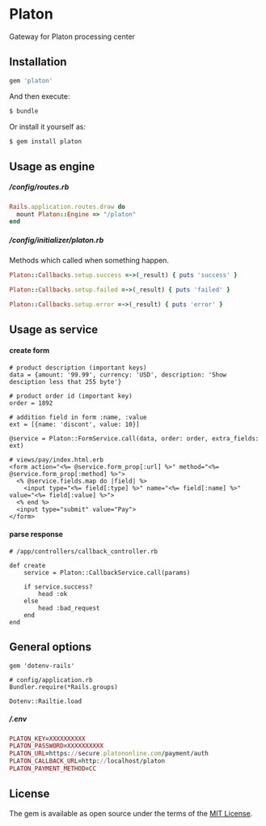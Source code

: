 # Platon
Gateway for Platon processing center

## Installation

```ruby
gem 'platon'
```

And then execute:
```bash
$ bundle
```

Or install it yourself as:
```bash
$ gem install platon
```

## Usage as engine

##### /config/routes.rb

```ruby
Rails.application.routes.draw do
  mount Platon::Engine => "/platon"
end
```
##### /config/initializer/platon.rb

Methods which called when something happen.
```ruby
Platon::Callbacks.setup.success =->(_result) { puts 'success' }

Platon::Callbacks.setup.failed =->(_result) { puts 'failed' }

Platon::Callbacks.setup.error =->(_result) { puts 'error' }
```

## Usage as service

#### create form
```
# product description (important keys)
data = {amount: '99.99', currency: 'USD', description: 'Show desciption less that 255 byte'} 

# product order id (important key)
order = 1892

# addition field in form :name, :value
ext = [{name: 'discont', value: 10}]

@service = Platon::FormService.call(data, order: order, extra_fields: ext)

# views/pay/index.html.erb
<form action="<%= @service.form_prop[:url] %>" method="<%= @service.form_prop[:method] %>">
  <% @service.fields.map do |field| %>
    <input type="<%= field[:type] %>" name="<%= field[:name] %>" value="<%= field[:value] %>">
  <% end %>
  <input type="submit" value="Pay">
</form>
```

#### parse response

```
# /app/controllers/callback_controller.rb

def create
    service = Platon::CallbackService.call(params)
    
    if service.success?
        head :ok
    else
        head :bad_request
    end
end    
```

## General options

```
gem 'dotenv-rails'

# config/application.rb
Bundler.require(*Rails.groups)

Dotenv::Railtie.load
```

##### /.env

```ruby
PLATON_KEY=XXXXXXXXXX
PLATON_PASSWORD=XXXXXXXXXX
PLATON_URL=https://secure.platononline.com/payment/auth
PLATON_CALLBACK_URL=http://localhost/platon
PLATON_PAYMENT_METHOD=CC
```

## License
The gem is available as open source under the terms of the [MIT License](http://opensource.org/licenses/MIT).
